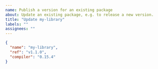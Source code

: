 ```yaml
---
name: Publish a version for an existing package
about: Update an existing package, e.g. to release a new version.
title: "Update my-library"
labels: ""
assignees: ""
---
```


```json
{
  "name": "my-library",
  "ref": "v1.1.0",
  "compiler": "0.15.4"
}
```
